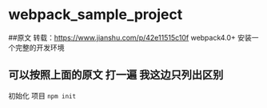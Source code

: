 # webpack_sample_project
##原文 转载：https://www.jianshu.com/p/42e11515c10f
webpack4.0+ 安装一个完整的开发环境<br>

可以按照上面的原文 打一遍  我这边只列出区别<br />
-----------------------------
初始化 项目 
`npm init`

